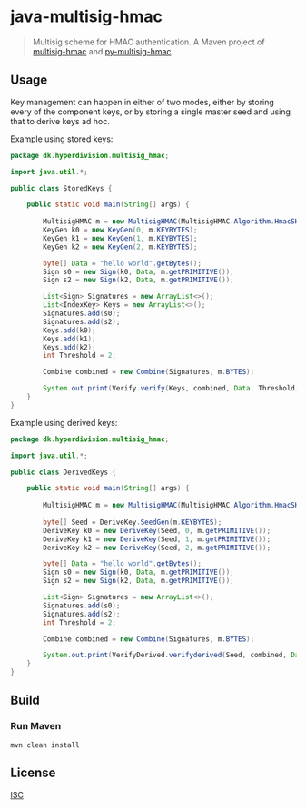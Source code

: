 # java-multisig-hmac

> Multisig scheme for HMAC authentication. A Maven project of [multisig-hmac](https://github.com/emilbayes/multisig-hmac) and [py-multisig-hmac](https://github.com/AmalieDue/py-multisig-hmac).

## Usage

Key management can happen in either of two modes, either by storing every of the component keys, or by storing a single master seed and using that to derive keys ad hoc.

Example using stored keys:

```java
package dk.hyperdivision.multisig_hmac;

import java.util.*;

public class StoredKeys {

    public static void main(String[] args) {
    
        MultisigHMAC m = new MultisigHMAC(MultisigHMAC.Algorithm.HmacSHA256);
        KeyGen k0 = new KeyGen(0, m.KEYBYTES);
        KeyGen k1 = new KeyGen(1, m.KEYBYTES);
        KeyGen k2 = new KeyGen(2, m.KEYBYTES);

        byte[] Data = "hello world".getBytes();
        Sign s0 = new Sign(k0, Data, m.getPRIMITIVE());
        Sign s2 = new Sign(k2, Data, m.getPRIMITIVE());

        List<Sign> Signatures = new ArrayList<>();
        List<IndexKey> Keys = new ArrayList<>();
        Signatures.add(s0);
        Signatures.add(s2);
        Keys.add(k0);
        Keys.add(k1);
        Keys.add(k2);
        int Threshold = 2;

        Combine combined = new Combine(Signatures, m.BYTES);

        System.out.print(Verify.verify(Keys, combined, Data, Threshold, m.getPRIMITIVE(), m.BYTES));
    }
}
```

Example using derived keys:
```java
package dk.hyperdivision.multisig_hmac;

import java.util.*;

public class DerivedKeys {

    public static void main(String[] args) {
    
        MultisigHMAC m = new MultisigHMAC(MultisigHMAC.Algorithm.HmacSHA256);
        
        byte[] Seed = DeriveKey.SeedGen(m.KEYBYTES);
        DeriveKey k0 = new DeriveKey(Seed, 0, m.getPRIMITIVE());
        DeriveKey k1 = new DeriveKey(Seed, 1, m.getPRIMITIVE());
        DeriveKey k2 = new DeriveKey(Seed, 2, m.getPRIMITIVE());

        byte[] Data = "hello world".getBytes();
        Sign s0 = new Sign(k0, Data, m.getPRIMITIVE());
        Sign s2 = new Sign(k2, Data, m.getPRIMITIVE());

        List<Sign> Signatures = new ArrayList<>();
        Signatures.add(s0);
        Signatures.add(s2);
        int Threshold = 2;

        Combine combined = new Combine(Signatures, m.BYTES);

        System.out.print(VerifyDerived.verifyderived(Seed, combined, Data, Threshold, m.getPRIMITIVE(), m.KEYBYTES, m.BYTES));
    }
}
```

## Build

### Run Maven

```
mvn clean install
```

## License

[ISC](LICENSE)